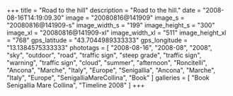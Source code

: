 +++
title = "Road to the hill"
description = "Road to the hill."
date = "2008-08-16T14:19:09.30"
image = "20080816@141909"
image_s = "20080816@141909-s"
image_width_s = "199"
image_height_s = "300"
image_xl = "20080816@141909-xl"
image_width_xl = "511"
image_height_xl = "768"
gps_latitude = "43.7044989333333"
gps_longitude = "13.1384575333333"
phototags = [ "2008-08-16", "2008-08", "2008", "sky", "outdoor", "road", "traffic sign", "steep grade", "traffic sign", "warning", "traffic sign", "cloud", "summer", "afternoon", "Roncitelli", "Ancona", "Marche", "Italy", "Europe", "Senigallia", "Ancona", "Marche", "Italy", "Europe", "SenigalliaMareCollina", "Book" ]
galleries = [ "Book Senigallia Mare Collina", "Timeline 2008" ]
+++
